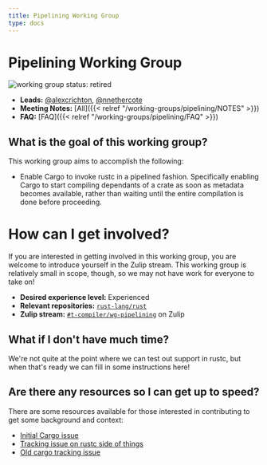 ```yaml
---
title: Pipelining Working Group
type: docs
---
```

# Pipelining Working Group
![working group status: retired][status]

- **Leads:** [@alexcrichton][alexcrichton], [@nnethercote][nnethercote]
- **Meeting Notes:** [All]({{< relref "/working-groups/pipelining/NOTES" >}})
- **FAQ:** [FAQ]({{< relref "/working-groups/pipelining/FAQ" >}})

[nnethercote]: https://github.com/nnethercote
[alexcrichton]: https://github.com/alexcrichton
[status]: https://img.shields.io/badge/status-retired-red.svg?style=for-the-badge

## What is the goal of this working group?
This working group aims to accomplish the following:

- Enable Cargo to invoke rustc in a pipelined fashion. Specifically enabling
  Cargo to start compiling dependants of a crate as soon as metadata becomes
  available, rather than waiting until the entire compilation is done before
  proceeding.

# How can I get involved?

If you are interested in getting involved in this working group, you are welcome
to introduce yourself in the Zulip stream. This working group is relatively
small in scope, though, so we may not have work for everyone to take on!

- **Desired experience level:** Experienced
- **Relevant repositories:** [`rust-lang/rust`][repo]
- **Zulip stream:** [`#t-compiler/wg-pipelining`][zulip] on Zulip

[repo]: https://github.com/rust-lang/rust
[zulip]: https://rust-lang.zulipchat.com/#narrow/stream/195180-t-compiler.2Fwg-pipelining

## What if I don't have much time?

We're not quite at the point where we can test out support in rustc, but when
that's ready we can fill in some instructions here!

## Are there any resources so I can get up to speed?

There are some resources available for those interested in contributing to get
some background and context:

- [Initial Cargo issue](https://github.com/rust-lang/cargo/issues/6660)
- [Tracking issue on rustc side of things](https://github.com/rust-lang/rust/issues/58465)
- [Old cargo tracking issue](https://github.com/rust-lang/cargo/issues/4831)
